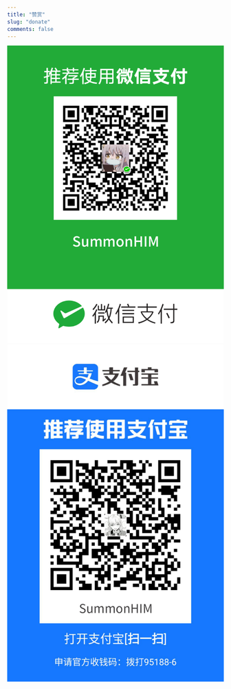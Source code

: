 ```yaml
---
title: "赞赏"
slug: "donate"
comments: false
---
```

![wechat.png](wechat.png) ![alipay.png](alipay.png)
